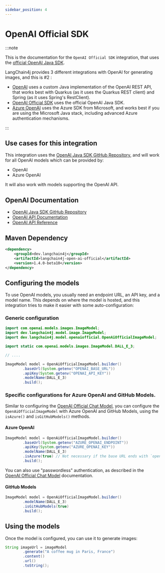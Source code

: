```yaml
---
sidebar_position: 4
---
```


# OpenAI Official SDK

:::note

This is the documentation for the `OpenAI Official SDK` integration, that uses the [official OpenAI Java SDK](https://github.com/openai/openai-java).

LangChain4j provides 3 different integrations with OpenAI for generating images, and this is #2 :

- [OpenAI](/integrations/language-models/open-ai) uses a custom Java implementation of the OpenAI REST API, that works best with Quarkus (as it uses the Quarkus REST client) and Spring (as it uses Spring's RestClient).
- [OpenAI Official SDK](/integrations/language-models/open-ai-official) uses the official OpenAI Java SDK.
- [Azure OpenAI](/integrations/language-models/azure-open-ai) uses the Azure SDK from Microsoft, and works best if you are using the Microsoft Java stack, including advanced Azure authentication mechanisms.

:::

## Use cases for this integration

This integration uses the [OpenAI Java SDK GitHub Repository](https://github.com/openai/openai-java), and will work for all OpenAI models which can be provided by:

- OpenAI
- Azure OpenAI

It will also work with models supporting the OpenAI API.

## OpenAI Documentation

- [OpenAI Java SDK GitHub Repository](https://github.com/openai/openai-java)
- [OpenAI API Documentation](https://platform.openai.com/docs/introduction)
- [OpenAI API Reference](https://platform.openai.com/docs/api-reference)

## Maven Dependency

```xml
<dependency>
    <groupId>dev.langchain4j</groupId>
    <artifactId>langchain4j-open-ai-official</artifactId>
    <version>1.4.0-beta10</version>
</dependency>
```

## Configuring the models

To use OpenAI models, you usually need an endpoint URL, an API key, and a model name. This depends on where the model is hosted, and this integration tries
to make it easier with some auto-configuration:

### Generic configuration

```java
import com.openai.models.images.ImageModel;
import dev.langchain4j.model.image.ImageModel;
import dev.langchain4j.model.openaiofficial.OpenAiOfficialImageModel;

import static com.openai.models.images.ImageModel.DALL_E_3;

// ....

ImageModel model = OpenAiOfficialImageModel.builder()
        .baseUrl(System.getenv("OPENAI_BASE_URL"))
        .apiKey(System.getenv("OPENAI_API_KEY"))
        .modelName(DALL_E_3)
        .build();
```

### Specific configurations for Azure OpenAI and GitHub Models.

Similar to configuring the [OpenAI Official Chat Model](/integrations/language-models/open-ai-official), you can configure the `OpenAiOfficialImageModel` with
Azure OpenAI and GitHub Models, using the `isAzure()` and `isGitHubModels()` methods.

#### Azure OpenAI

```java
ImageModel model = OpenAiOfficialImageModel.builder()
        .baseUrl(System.getenv("AZURE_OPENAI_ENDPOINT"))
        .apiKey(System.getenv("AZURE_OPENAI_KEY"))
        .modelName(DALL_E_3)
        .isAzure(true) // Not necessary if the base URL ends with `openai.azure.com`
        .build();
```

You can also use "passwordless" authentication, as described in the [OpenAI Official Chat Model](/integrations/language-models/open-ai-official) documentation.

#### GitHub Models

```java
ImageModel model = OpenAiOfficialImageModel.builder()
        .modelName(DALL_E_3)
        .isGitHubModels(true)
        .build();
```

## Using the models

Once the model is configured, you can use it to generate images:

```java
String imageUrl = imageModel
        .generate("A coffee mug in Paris, France")
        .content()
        .url()
        .toString();
```

